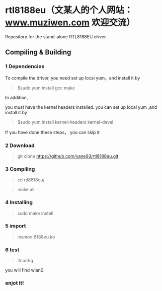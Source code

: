 
rtl8188eu（文某人的个人网站：www.muziwen.com 欢迎交流）
=========

Repository for the stand-alone RTL8188EU driver.

Compiling & Building
---------
### 1 Dependencies
To compile the driver, you need set up local yum，and install it by

> $sudo yum install gcc make 

In addition,

you must have the kernel headers installed. you can set up local yum ,and install it by 

> $sudo yum install kernel-headers kernel-devel

If you have done these steps， you can skip it

### 2 Download

> git clone https://github.com/vane93/rtl8188eu.git
### 3 Compiling

> cd rtl8818eu/

> make all

### 4 Installing

> sudo make install

### 5 import

> insmod 8188eu.ko

### 6 test
> ifconfig 

  you will find wlan0.

### enjot it!

